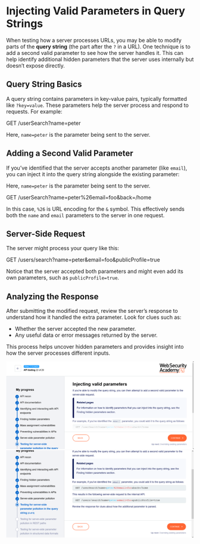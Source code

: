 # Injecting Valid Parameters in Query Strings

When testing how a server processes URLs, you may be able to modify parts of the **query string** (the part after the `?` in a URL). One technique is to add a second valid parameter to see how the server handles it. This can help identify additional hidden parameters that the server uses internally but doesn’t expose directly.

## Query String Basics

A query string contains parameters in key-value pairs, typically formatted like `?key=value`. These parameters help the server process and respond to requests. For example:

GET /userSearch?name=peter


Here, `name=peter` is the parameter being sent to the server.

## Adding a Second Valid Parameter

If you’ve identified that the server accepts another parameter (like `email`), you can inject it into the query string alongside the existing parameter:


Here, `name=peter` is the parameter being sent to the server.

GET /userSearch?name=peter%26email=foo&back=/home


In this case, `%26` is URL encoding for the `&` symbol. This effectively sends both the `name` and `email` parameters to the server in one request.

## Server-Side Request

The server might process your query like this:


GET /users/search?name=peter&email=foo&publicProfile=true


Notice that the server accepted both parameters and might even add its own parameters, such as `publicProfile=true`.

## Analyzing the Response

After submitting the modified request, review the server’s response to understand how it handled the extra parameter. Look for clues such as:
- Whether the server accepted the new parameter.
- Any useful data or error messages returned by the server.

This process helps uncover hidden parameters and provides insight into how the server processes different inputs.



![Invalid Params](https://github.com/LanZeroth/Portswigger-Writeups/blob/main/Images/valid-params1.png)
![Invalid Params](https://github.com/LanZeroth/Portswigger-Writeups/blob/main/Images/valid-params2.png)